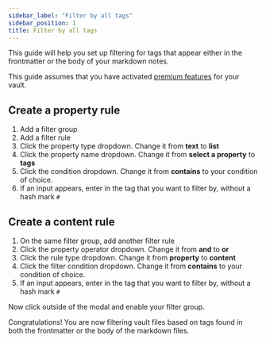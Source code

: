```yaml
---
sidebar_label: "Filter by all tags"
sidebar_position: 1
title: Filter by all tags
---
```


This guide will help you set up filtering for tags that appear either in the frontmatter or the body of your markdown notes.

This guide assumes that you have activated [premium features](/docs/premium) for your vault.

## Create a property rule

1. Add a filter group
2. Add a filter rule
3. Click the property type dropdown. Change it from **text** to **list**
4. Click the property name dropdown. Change it from **select a property** to **tags**
5. Click the condition dropdown. Change it from **contains** to your condition of choice.
6. If an input appears, enter in the tag that you want to filter by, without a hash mark `#`

## Create a content rule

1. On the same filter group, add another filter rule
2. Click the property operator dropdown. Change it from **and** to **or**
3. Click the rule type dropdown. Change it from **property** to **content**
4. Click the filter condition dropdown. Change it from **contains** to your condition of choice.
5. If an input appears, enter in the tag that you want to filter by, without a hash mark `#`

Now click outside of the modal and enable your filter group.

Congratulations! You are now filtering vault files based on tags found in both the frontmatter or the body of the markdown files.
